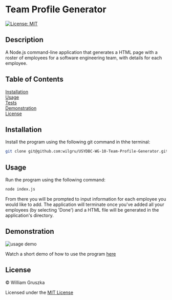 # Team Profile Generator
[![License: MIT](https://img.shields.io/badge/License-MIT-yellow.svg)](https://opensource.org/licenses/MIT)

## Description

A Node.js command-line application that generates a HTML page with a roster of employees for a software engineering team, with details for each employee.

## Table of Contents

[Installation](#Installation)  
[Usage](#Usage)   
[Tests](#Tests)  
[Demonstration](#Demonstration)  
[License](#License)    

<a name="Installation"></a>
## Installation

Install the program using the following git command in thhe terminal:

```bash
git clone git@github.com:wilgru/USYDBC-WG-10-Team-Profile-Generator.git
```

<a name="Usage"></a>
## Usage

Run the program using the following command:

```bash
node index.js
```

From there you will be prompted to input information for each employee you would like to add. The application will terminate once you've added all your employees (by selecting 'Done') and a HTML file will be generated in the application's directory.

<a name="Demonstration"></a>
## Demonstration

![usage demo]()

Watch a short demo of how to use the program [here]()

<a name="License"></a>
## License

&copy; William Gruszka

Licensed under the [MIT License](./LICENSE.txt)

